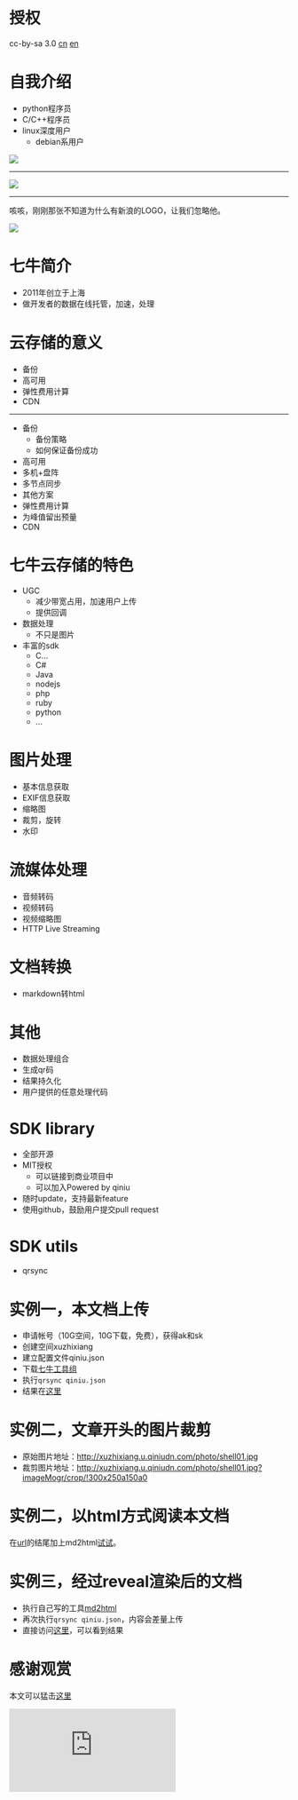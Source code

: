 # 授权 #

cc-by-sa 3.0 [cn](http://creativecommons.org/licenses/by-sa/3.0/cn/) [en](http://creativecommons.org/licenses/by-sa/3.0/)

# 自我介绍 #

* python程序员
* C/C++程序员
* linux深度用户
  * debian系用户

![](http://xuzhixiang.u.qiniudn.com/photo/aboutme.png)

---

![](http://xuzhixiang.u.qiniudn.com/photo/shell01.jpg)

---

咳咳，刚刚那张不知道为什么有新浪的LOGO，让我们忽略他。

![](http://xuzhixiang.u.qiniudn.com/photo/shell01.jpg?imageMogr/crop/!300x250a150a0)

# 七牛简介 #

* 2011年创立于上海
* 做开发者的数据在线托管，加速，处理

# 云存储的意义 #

* 备份
* 高可用
* 弹性费用计算
* CDN

---

* 备份
  * 备份策略
  * 如何保证备份成功
* 高可用
 * 多机+盘阵
 * 多节点同步
 * 其他方案
* 弹性费用计算
 * 为峰值留出预量
* CDN

# 七牛云存储的特色 #

* UGC
  * 减少带宽占用，加速用户上传
  * 提供回调
* 数据处理
  * 不只是图片
* 丰富的sdk
  * C...
  * C#
  * Java
  * nodejs
  * php
  * ruby
  * python
  * ...

# 图片处理 #

* 基本信息获取
* EXIF信息获取
* 缩略图
* 裁剪，旋转
* 水印

# 流媒体处理 #

* 音频转码
* 视频转码
* 视频缩略图
* HTTP Live Streaming

# 文档转换 #

* markdown转html

# 其他 #

* 数据处理组合
* 生成qr码
* 结果持久化
* 用户提供的任意处理代码

# SDK library #

* 全部开源
* MIT授权
  * 可以链接到商业项目中
  * 可以加入Powered by qiniu
* 随时update，支持最新feature
* 使用github，鼓励用户提交pull request

# SDK utils #

* qrsync

# 实例一，本文档上传 #

* 申请帐号（10G空间，10G下载，免费），获得ak和sk
* 创建空间xuzhixiang
* 建立配置文件qiniu.json
* 下载[七牛工具组](http://docs.qiniu.com/tools/v6/qrsync.html)
* 执行`qrsync qiniu.json`
* 结果在[这里](http://xuzhixiang.u.qiniudn.com/slide/qiniu_deepin.md?md2html)

# 实例二，文章开头的图片裁剪 #

* 原始图片地址：http://xuzhixiang.u.qiniudn.com/photo/shell01.jpg
* 裁剪图片地址：http://xuzhixiang.u.qiniudn.com/photo/shell01.jpg?imageMogr/crop/!300x250a150a0

# 实例二，以html方式阅读本文档 #

在[url](http://xuzhixiang.u.qiniudn.com/slide/qiniu_deepin.md)的结尾加上md2html[试试](http://xuzhixiang.u.qiniudn.com/slide/qiniu_deepin.md?md2html)。

# 实例三，经过reveal渲染后的文档 #

* 执行自己写的工具[md2html](https://github.com/shell909090/utils/blob/master/md2slide)
* 再次执行`qrsync qiniu.json`，内容会差量上传
* 直接访问[这里](http://xuzhixiang.u.qiniudn.com/slide/qiniu_deepin.html)，可以看到结果

# 感谢观赏 #

本文可以猛击[这里](http://xuzhixiang.u.qiniudn.com/slide/qiniu_deepin.html)

![或者扫这里](http://xuzhixiang.u.qiniudn.com/slide/qiniu_deepin.html?qrcode)
